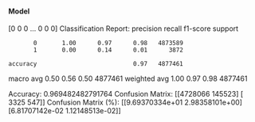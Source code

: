#### Model
[0 0 0 ... 0 0 0]
Classification Report:
              precision    recall  f1-score   support

           0       1.00      0.97      0.98   4873589
           1       0.00      0.14      0.01      3872

    accuracy                           0.97   4877461
   macro avg       0.50      0.56      0.50   4877461
weighted avg       1.00      0.97      0.98   4877461

Accuracy: 0.969482482791764
Confusion Matrix:
[[4728066  145523]
 [   3325     547]]
Confusion Matrix (%):
[[9.69370334e+01 2.98358101e+00]
 [6.81707142e-02 1.12148513e-02]]
